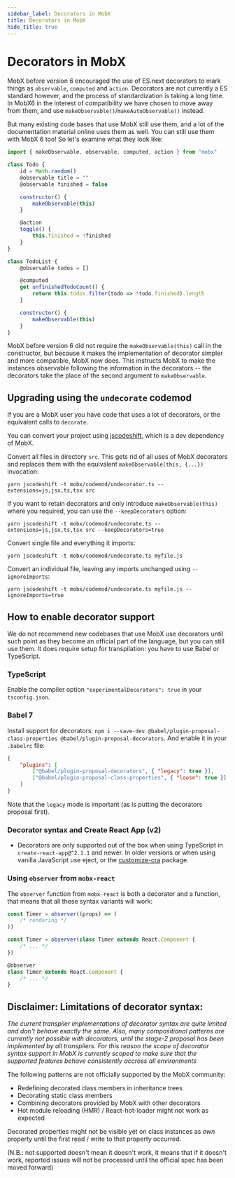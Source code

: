 ```yaml
---
sidebar_label: Decorators in MobX
title: Decorators in MobX
hide_title: true
---
```


# Decorators in MobX

MobX before version 6 encouraged the use of ES.next decorators to mark things as `observable`, `computed` and `action`. Decorators are not currently a ES standard however, and the process of standardization is taking a long time. In MobX6 in the interest of compatibility we have chosen to move away from them, and use `makeObservable()`/`makeAutoObservable()` instead.

But many existing code bases that use MobX still use them, and a lot of the documentation material online uses them as well. You can still use them with MobX 6 too! So let's examine what they look like:

```javascript
import { makeObservable, observable, computed, action } from "mobx"

class Todo {
    id = Math.random()
    @observable title = ""
    @observable finished = false

    constructor() {
        makeObservable(this)
    }

    @action
    toggle() {
        this.finished = !finished
    }
}

class TodoList {
    @observable todos = []

    @computed
    get unfinishedTodoCount() {
        return this.todos.filter(todo => !todo.finished).length
    }

    constructor() {
        makeObservable(this)
    }
}
```

MobX before version 6 did not require the `makeObservable(this)` call in the constructor, but because it makes the implementation of decorator simpler and more compatible, MobX now does. This instructs MobX to make the instances observable following the information in the decorators -- the decorators take the place of the second argument to `makeObservable`.

## Upgrading using the `undecorate` codemod

If you are a MobX user you have code that uses a lot of decorators, or the equivalent calls to `decorate`.

You can convert your project using [jscodeshift](https://github.com/facebook/jscodeshift), which
is a dev dependency of MobX.

Convert all files in directory `src`. This gets rid of all uses of MobX decorators and
replaces them with the equivalent `makeObservable(this, {...})` invocation:

```shell
yarn jscodeshift -t mobx/codemod/undecorator.ts --extensions=js,jsx,ts,tsx src
```

If you want to retain decorators and only introduce `makeObservable(this)` where you
required, you can use the `--keepDecorators` option:

```shell
yarn jscodeshift -t mobx/codemod/undecorate.ts --extensions=js,jsx,ts,tsx src --keepDecorators=true
```

Convert single file and everything it imports:

```shell
yarn jscodeshift -t mobx/codemod/undecorate.ts myfile.js
```

Convert an individual file, leaving any imports unchanged using `--ignoreImports`:

```shell
yarn jscodeshift -t mobx/codemod/undecorate.ts myfile.js --ignoreImports=true
```

## How to enable decorator support

We do not recommend new codebases that use MobX use decorators until such point as they become
an official part of the language, but you can still use them. It does require setup for transpilation: you have to use Babel or TypeScript.

### TypeScript

Enable the compiler option `"experimentalDecorators": true` in your `tsconfig.json`.

### Babel 7

Install support for decorators: `npm i --save-dev @babel/plugin-proposal-class-properties @babel/plugin-proposal-decorators`. And enable it in your `.babelrc` file:

```json
{
    "plugins": [
        ["@babel/plugin-proposal-decorators", { "legacy": true }],
        ["@babel/plugin-proposal-class-properties", { "loose": true }]
    ]
}
```

Note that the `legacy` mode is important (as is putting the decorators proposal first).

### Decorator syntax and Create React App (v2)

-   Decorators are only supported out of the box when using TypeScript in `create-react-app@^2.1.1` and newer. In older versions or when using vanilla JavaScript use eject, or the [customize-cra](https://github.com/arackaf/customize-cra) package.

### Using `observer` from `mobx-react`

The `observer` function from `mobx-react` is both a decorator and a function, that means that all these syntax variants will work:

```javascript
const Timer = observer((props) => (
	/* rendering */
))

const Timer = observer(class Timer extends React.Component {
	/* ... */
})

@observer
class Timer extends React.Component {
	/* ... */
}
```

## Disclaimer: Limitations of decorator syntax:

_The current transpiler implementations of decorator syntax are quite limited and don't behave exactly the same.
Also, many compositional patterns are currently not possible with decorators, until the stage-2 proposal has been implemented by all transpilers.
For this reason the scope of decorator syntax support in MobX is currently scoped to make sure that the supported features
behave consistently accross all environments_

The following patterns are not officially supported by the MobX community:

-   Redefining decorated class members in inheritance trees
-   Decorating static class members
-   Combining decorators provided by MobX with other decorators
-   Hot module reloading (HMR) / React-hot-loader might not work as expected

Decorated properties might not be visible yet on class instances as _own_ property until the first read / write to that property occurred.

(N.B.: not supported doesn't mean it doesn't work, it means that if it doesn't work, reported issues will not be processed until the official spec has been moved forward)
